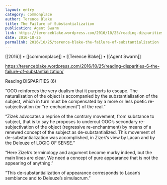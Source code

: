 ```yaml
---
layout: entry
category: commonplace
author: Terence Blake
title: The Failure of Substantialization
publication: Agent Swarm
link: https://terenceblake.wordpress.com/2016/10/25/reading-disparities-6-the-failure-of-substantialization/
date: 2016-10-25
permalink: 2016/10/25/terence-blake-the-failure-of-substantialization
---
```


[[2016]] • [[commonplace]] • [[Terence Blake]] • [[Agent Swarm]]

https://terenceblake.wordpress.com/2016/10/25/reading-disparities-6-the-failure-of-substantialization/

Reading DISPARITIES (6)

“OOO reinforces the very dualism that it purports to escape. The naturalisation of the object is accompanied by the substantialisation of the subject, which in turn must be compensated by a more or less poetic re-subjectivation (or “re-enchantment”) of the real.”

“Zizek advocates a reprise of the contrary movement, from substance to subject, that is to say he proposes to undercut OOO’s secondary re-subjectivation of the object (regressive re-enchantment) by means of a renewed concept of the subject as de-substantialized. This movement of de-substantialization was accomplished, in Zizek’s view by Lacan and by the Deleuze of LOGIC OF SENSE.”

“Here Zizek’s terminology and argument become murky indeed, but the main lines are clear. We need a concept of pure appearance that is not the appearing of anything.”

“This de-substantialization of appearance corresponds to Lacan’s semblance and to Deleuze’s simulacrum.”